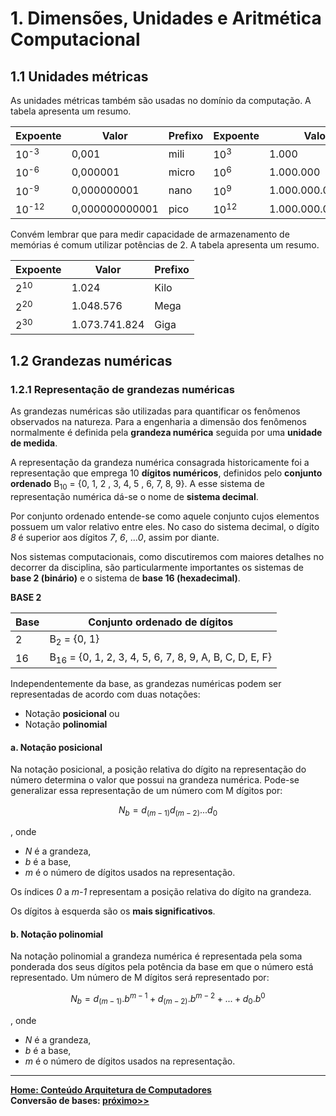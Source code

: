# 1. Dimensões, Unidades e Aritmética Computacional

## 1.1 Unidades métricas

As unidades métricas também são usadas no domínio da computação. A tabela apresenta um resumo.

| Expoente | Valor | Prefixo | Expoente | Valor | Prefixo |
| -------- | ----- | ------- | -------- | ----- | ------- |
| 10<sup>-3</sup> | 0,001 | mili | 10<sup>3</sup> | 1.000 | Kilo |
| 10<sup>-6</sup> | 0,000001 | micro | 10<sup>6</sup> | 1.000.000 | Mega |
| 10<sup>-9</sup> | 0,000000001 | nano | 10<sup>9</sup> | 1.000.000.000 | Giga |
| 10<sup>-12</sup> | 0,000000000001 | pico | 10<sup>12</sup> | 1.000.000.000.000 | Tera |

Convém lembrar que para medir capacidade de armazenamento de memórias é comum utilizar potências de 2. A tabela apresenta um resumo.

| Expoente | Valor | Prefixo |
| -------- | ----- | ------- |
| 2<sup>10</sup> | 1.024 | Kilo |
| 2<sup>20</sup> | 1.048.576 | Mega |
| 2<sup>30</sup> | 1.073.741.824 | Giga |

## 1.2 Grandezas numéricas

### 1.2.1 Representação de grandezas numéricas

As grandezas numéricas são utilizadas para quantificar os fenômenos observados na natureza. Para a engenharia a dimensão dos fenômenos normalmente é definida pela **grandeza numérica** seguida por uma **unidade de medida**.    

A representação da grandeza numérica consagrada historicamente foi a representação que emprega 10 **dígitos numéricos**, definidos pelo **conjunto ordenado** B<sub>10</sub> = {0, 1, 2 , 3, 4, 5 , 6, 7, 8, 9}. A esse sistema de representação numérica dá-se o nome de **sistema decimal**.  

Por conjunto ordenado entende-se como aquele conjunto cujos elementos possuem um valor relativo entre eles. No caso do sistema decimal, o dígito *8* é superior aos dígitos *7*, *6*, ...*0*, assim por diante.  

Nos sistemas computacionais, como discutiremos com maiores detalhes no decorrer da disciplina, são particularmente importantes os sistemas de **base 2 (binário)** e o sistema de **base 16 (hexadecimal)**. 

**BASE 2**

| Base | Conjunto ordenado de dígitos | 
| ---- | ---------------------------- |
|  2  | B<sub>2</sub> = {0, 1} |
|  16  | B<sub>16</sub> = {0, 1, 2, 3, 4, 5, 6, 7, 8, 9, A, B, C, D, E, F} |

Independentemente da base, as grandezas numéricas podem ser representadas de acordo com duas notações:  
- Notação **posicional** ou
- Notação **polinomial**

#### a. Notação posicional  
Na notação posicional, a posição relativa do dígito na representação do número determina o valor que possui na grandeza numérica. Pode-se generalizar essa representação de um número com M dígitos por:   

$$
N_b = d_{(m-1)}d_{(m-2)}...d_0
$$

, onde   
- *N* é a grandeza,   
- *b* é a base,   
- *m* é o número de dígitos usados na representação.   

Os índices *0* a *m-1* representam a posição relativa do dígito na grandeza.  

Os dígitos à esquerda são os **mais significativos**.

#### b. Notação polinomial  
Na notação polinomial a grandeza numérica é representada pela soma ponderada dos seus dígitos pela potência da base em que o número está representado. Um número de M dígitos será representado por:

$$
N_b = d_{(m-1)}.b^{m-1}+d_{(m-2)}.b^{m-2}+...+d_0.b^0
$$

, onde   
- *N* é a grandeza,   
- *b* é a base,   
- *m* é o número de dígitos usados na representação.  

___
**[Home: Conteúdo Arquitetura de Computadores](https://claytonjasilva.github.io/arq_aulas.html)**  
**Conversão de bases: [próximo>>](https://claytonjasilva.github.io/arq_aulas/dimensoesUnidadesAritmeticaComputacional2.html)**  




